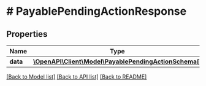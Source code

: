 # # PayablePendingActionResponse

## Properties

Name | Type | Description | Notes
------------ | ------------- | ------------- | -------------
**data** | [**\OpenAPI\Client\Model\PayablePendingActionSchema[]**](PayablePendingActionSchema.md) |  |

[[Back to Model list]](../../README.md#models) [[Back to API list]](../../README.md#endpoints) [[Back to README]](../../README.md)
